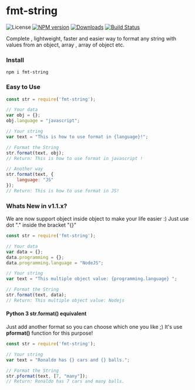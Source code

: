 # fmt-string
![License](https://img.shields.io/badge/license-ISC-blue.svg) [![NPM version](http://img.shields.io/npm/v/fmt-string.svg)](https://npmjs.org/package/fmt-string) [![Downloads](https://img.shields.io/npm/dm/fmt-string.svg)](https://www.npmjs.com/package/fmt-string) [![Build Status](https://travis-ci.org/forzadraco/format-string-javascript.svg?branch=master)](https://travis-ci.org/forzadraco/format-string-javascript)


Complete , lightweight, faster and easier way to format any string with values from an object, array , array of object etc.
### Install
`npm i fmt-string`

### Easy to Use
```javascript
const str = require('fmt-string');

// Your data
var obj = {};
obj.language = "javascript";

// Your string 
var text = "This is how to use format in {language}!";

// Format the String
str.format(text, obj);
// Return: This is how to use format in javascript !

// Another way 
str.format(text, {
    language: "JS"
});
// Return: This is how to use format in JS!
```

### Whats New in v1.1.x?
We are now support object inside object to make your life easier :)
Just use dot "." inside the bracket "{}"

```javascript
const str = require('fmt-string');

// Your data
var data = {};
data.programming = {};
data.programming.language = "NodeJS";

// Your string 
var text = "This multiple object value: {programming.language} ";

// Format the String
str.format(text, data);
// Return: This multiple object value: Nodejs
```

#### Python 3 str.format() equivalent
Just add another format so you can choose which one you like ;)
It's use **pformat()** function for this purpose!

```javascript
const str = require('fmt-string');

// Your string 
var text = "Ronaldo has {} cars and {} balls.";

// Format the String
str.pformat(text, [7, "many"]);
// Return: Ronaldo has 7 cars and many balls.
```
